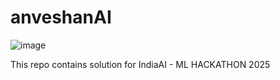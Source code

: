 # anveshanAI

![image](https://github.com/user-attachments/assets/b8ce76c5-d594-4bb3-96da-c8874a0bf77c)

This repo contains solution for IndiaAI - ML HACKATHON 2025
